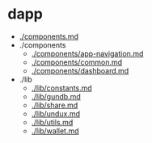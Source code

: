 # dapp

* [./components.md](https://github.com/GoodDollar/GoodDAPP/tree/adeefe028ddebfd0202fe912126d52f929005eb8/docs/dapp/components.md)
* ./components
  * [./components/app-navigation.md](https://github.com/GoodDollar/GoodDAPP/tree/adeefe028ddebfd0202fe912126d52f929005eb8/docs/dapp/components/app-navigation.md)
  * [./components/common.md](components/common.md)
  * [./components/dashboard.md](components/dashboard.md)
* ./lib
  * [./lib/constants.md](https://github.com/GoodDollar/GoodDAPP/tree/adeefe028ddebfd0202fe912126d52f929005eb8/docs/dapp/lib/constants.md)
  * [./lib/gundb.md](lib/gundb.md)
  * [./lib/share.md](lib/share.md)
  * [./lib/undux.md](lib/undux.md)
  * [./lib/utils.md](lib/utils.md)
  * [./lib/wallet.md](lib/wallet.md)

